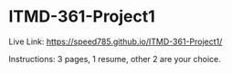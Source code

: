 # ITMD-361-Project1

Live Link: https://speed785.github.io/ITMD-361-Project1/

Instructions:
3 pages,
1 resume,
other 2 are your choice.
